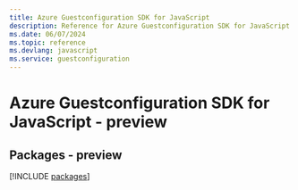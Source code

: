 ```yaml
---
title: Azure Guestconfiguration SDK for JavaScript
description: Reference for Azure Guestconfiguration SDK for JavaScript
ms.date: 06/07/2024
ms.topic: reference
ms.devlang: javascript
ms.service: guestconfiguration
---
```

# Azure Guestconfiguration SDK for JavaScript - preview
## Packages - preview
[!INCLUDE [packages](guestconfiguration-index.md)]
